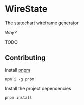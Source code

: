 # WireState

The statechart wireframe generator

*Why?*

TODO

## Contributing

Install [pnpm](https://pnpm.js.org/)

```
npm i -g pnpm
```

Install the project dependencies

```
pnpm install
```
